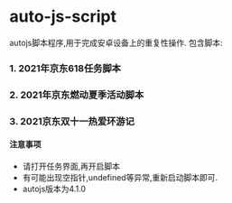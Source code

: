 # auto-js-script
autojs脚本程序,用于完成安卓设备上的重复性操作.
包含脚本:
### 1. 2021年京东618任务脚本
### 2. 2021年京东燃动夏季活动脚本
### 3. 2021京东双十一热爱环游记
#### 注意事项
- 请打开任务界面,再开启脚本
- 有可能出现空指针,undefined等异常,重新启动脚本即可.
- autojs版本为4.1.0
